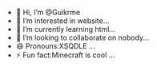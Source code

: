 - 👋 Hi, I’m @Guikrme
- 👀 I’m interested in website...
- 🌱 I’m currently learning html...
- 💞️ I’m looking to collaborate on nobody...
- 😄 Pronouns:XSQDLE ...
- ⚡ Fun fact:Minecraft is cool ...

<!---
Guikrme/Guikrme is a ✨ special ✨ repository because its `README.md` (this file) appears on your GitHub profile.
You can click the Preview link to take a look at your changes.
--->
